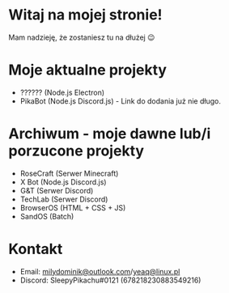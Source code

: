 # Witaj na mojej stronie!
Mam nadzieję, że zostaniesz tu na dłużej 😉

# Moje aktualne projekty
- ?????? (Node.js Electron)
- PikaBot (Node.js Discord.js) - Link do dodania już nie długo.

# Archiwum - moje dawne lub/i porzucone projekty
- RoseCraft (Serwer Minecraft)
- X Bot (Node.js Discord.js)
- G&T (Serwer Discord)
- TechLab (Serwer Discord)
- BrowserOS (HTML + CSS + JS)
- SandOS (Batch)

# Kontakt
- Email: milydominik@outlook.com/yeaq@linux.pl
- Discord: SleepyPikachu#0121 (678218230883549216)
